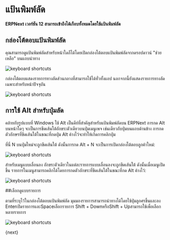<!-- add-breadcrumbs -->
# แป้นพิมพ์ลัด

**ERPNext เวอร์ชัน 12 สามารถเข้าถึงได้เกือบทั้งหมดโดยใช้แป้นพิมพ์ลัด**

## กล่องโต้ตอบแป้นพิมพ์ลัด

คุณสามารถดูแป้นพิมพ์ลัดสำหรับหน้าใดก็ได้โดยเปิดกล่องโต้ตอบแป้นพิมพ์ลัดจากดรอปดาวน์ "ช่วยเหลือ" บนแถบนำทาง

![keyboard shortcuts](/docs/assets/img/using-erpnext/using-keyboard-shortcuts-6.gif)

กล่องโต้ตอบแสดงรายการทางลัดส่วนกลางที่สามารถใช้ได้ทั่วทั้งแอป นอกจากนี้ยังแสดงรายการทางลัดเฉพาะสำหรับหน้าปัจจุบัน

![keyboard shortcuts](/docs/assets/img/using-erpnext/keyboard-shortcuts-dialog.png)

## การใช้ Alt สำหรับปุ่มลัด

คล้ายกับรูปแบบที่ Windows ใช้ Alt เป็นคีย์ที่สำคัญสำหรับแป้นพิมพ์ลัดบน ERPNext การกด Alt บนหน้าใดๆ จะเป็นการขีดเส้นใต้อักขระตัวเดียวบนปุ่มเมนูเพจ เช่นเดียวกับปุ่มบนแถบด้านข้าง การกดตัวอักษรที่ขีดเส้นใต้ในขณะที่กดปุ่ม Alt ค้างไว้จะทำให้เกิดการคลิกปุ่ม

ที่นี่ N บนปุ่มใหม่จะถูกขีดเส้นใต้ ดังนั้นการกด Alt + N จะเป็นการเปิดกล่องโต้ตอบลูกค้าใหม่:

![keyboard shortcuts](/docs/assets/img/using-erpnext/using-keyboard-shortcuts-1.gif)

สำหรับเมนูแบบเลื่อนลง อักขระตัวเดียวในแต่ละรายการแบบเลื่อนลงจะถูกขีดเส้นใต้ ดังนั้นเมื่อเมนูเปิดขึ้น รายการในเมนูสามารถคลิกได้โดยการกดตัวอักขระที่ขีดเส้นใต้ในขณะที่กด Alt ค้างไว้:

![keyboard shortcuts](/docs/assets/img/using-erpnext/using-keyboard-shortcuts-2.gif)

##เลือกดูแบบรายการ

ตามที่ระบุไว้ในกล่องโต้ตอบแป้นพิมพ์ลัด มุมมองรายการสามารถนำทางได้โดยใช้ปุ่มลูกศรขึ้นและลง EnterเปิดรายการและSpaceเลือกรายการ Shift + DownหรือShift + Upสามารถใช้เพื่อเลือกหลายรายการ

![keyboard shortcuts](/docs/assets/img/using-erpnext/using-keyboard-shortcuts-5.png)

{next}

<!-- markdown -->